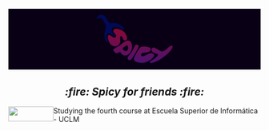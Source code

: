 ![SpicyBanner](SpicyBanner.png)
<h2 align = "middle"><i> :fire: Spicy for friends :fire: </i></h2>
 <html>
   <head>
   </head>
 
   <body>
     <div>
      <img src="https://esi.uclm.es/files/pictures/285/content_Logo_ESI_fondo_negro.jpg" width="90" height="30" align = "left">
        Studying the fourth course at Escuela Superior de Informática - UCLM
      </img>
     </div>
   </body>
 </html>
